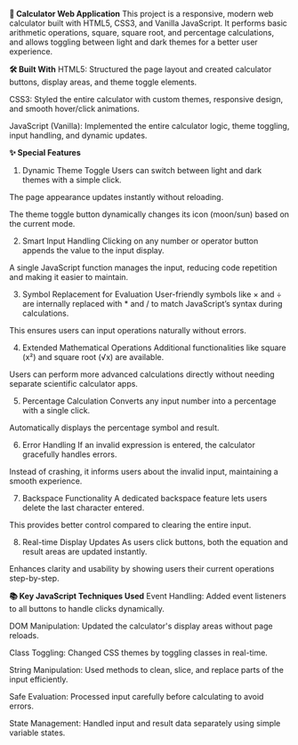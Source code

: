 **📱 Calculator Web Application**
This project is a responsive, modern web calculator built with HTML5, CSS3, and Vanilla JavaScript.
It performs basic arithmetic operations, square, square root, and percentage calculations, and allows toggling between light and dark themes for a better user experience.

**🛠️ Built With**
HTML5: Structured the page layout and created calculator buttons, display areas, and theme toggle elements.

CSS3: Styled the entire calculator with custom themes, responsive design, and smooth hover/click animations.

JavaScript (Vanilla): Implemented the entire calculator logic, theme toggling, input handling, and dynamic updates.

**✨ Special Features**
1. Dynamic Theme Toggle
Users can switch between light and dark themes with a simple click.

The page appearance updates instantly without reloading.

The theme toggle button dynamically changes its icon (moon/sun) based on the current mode.

2. Smart Input Handling
Clicking on any number or operator button appends the value to the input display.

A single JavaScript function manages the input, reducing code repetition and making it easier to maintain.

3. Symbol Replacement for Evaluation
User-friendly symbols like × and ÷ are internally replaced with * and / to match JavaScript’s syntax during calculations.

This ensures users can input operations naturally without errors.

4. Extended Mathematical Operations
Additional functionalities like square (x²) and square root (√x) are available.

Users can perform more advanced calculations directly without needing separate scientific calculator apps.

5. Percentage Calculation
Converts any input number into a percentage with a single click.

Automatically displays the percentage symbol and result.

6. Error Handling
If an invalid expression is entered, the calculator gracefully handles errors.

Instead of crashing, it informs users about the invalid input, maintaining a smooth experience.

7. Backspace Functionality
A dedicated backspace feature lets users delete the last character entered.

This provides better control compared to clearing the entire input.

8. Real-time Display Updates
As users click buttons, both the equation and result areas are updated instantly.

Enhances clarity and usability by showing users their current operations step-by-step.

**📚 Key JavaScript Techniques Used**
Event Handling: Added event listeners to all buttons to handle clicks dynamically.

DOM Manipulation: Updated the calculator's display areas without page reloads.

Class Toggling: Changed CSS themes by toggling classes in real-time.

String Manipulation: Used methods to clean, slice, and replace parts of the input efficiently.

Safe Evaluation: Processed input carefully before calculating to avoid errors.

State Management: Handled input and result data separately using simple variable states.

